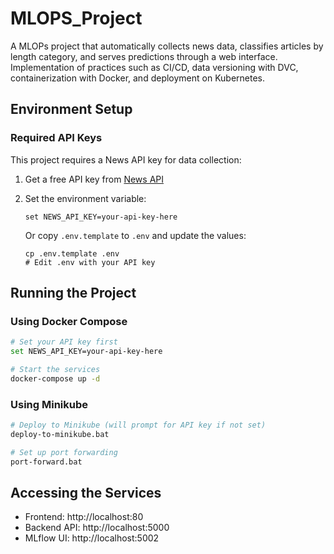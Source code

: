 # MLOPS_Project
A MLOPs project that automatically collects news data, classifies articles by length category, and serves predictions through a web interface. Implementation of practices such as CI/CD, data versioning with DVC, containerization with Docker, and deployment on Kubernetes.

## Environment Setup

### Required API Keys
This project requires a News API key for data collection:

1. Get a free API key from [News API](https://newsapi.org/)
2. Set the environment variable:
   ```
   set NEWS_API_KEY=your-api-key-here
   ```
   
   Or copy `.env.template` to `.env` and update the values:
   ```
   cp .env.template .env
   # Edit .env with your API key
   ```

## Running the Project

### Using Docker Compose
```bash
# Set your API key first
set NEWS_API_KEY=your-api-key-here

# Start the services
docker-compose up -d
```

### Using Minikube
```bash
# Deploy to Minikube (will prompt for API key if not set)
deploy-to-minikube.bat

# Set up port forwarding
port-forward.bat
```

## Accessing the Services
- Frontend: http://localhost:80
- Backend API: http://localhost:5000
- MLflow UI: http://localhost:5002
